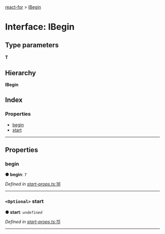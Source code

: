 [react-for](../README.md) > [IBegin](../interfaces/ibegin.md)

# Interface: IBegin

## Type parameters
#### T 
## Hierarchy

**IBegin**

## Index

### Properties

* [begin](ibegin.md#begin)
* [start](ibegin.md#start)

---

## Properties

<a id="begin"></a>

###  begin

**● begin**: *`T`*

*Defined in [start-props.ts:16](https://github.com/MJez29/react-for/blob/4901e34/src/start-props.ts#L16)*

___
<a id="start"></a>

### `<Optional>` start

**● start**: *`undefined`*

*Defined in [start-props.ts:15](https://github.com/MJez29/react-for/blob/4901e34/src/start-props.ts#L15)*

___

